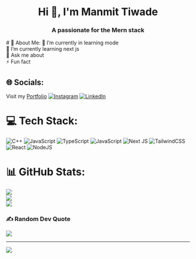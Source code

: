 <h1 align="center">Hi 👋, I'm Manmit Tiwade</h1>
<h3 align="center">A passionate for the Mern stack</h3>
# 💫 About Me:
🔭 I’m currently in learning mode<br>🌱 I’m currently learning next js<br>💬 Ask me about<br>⚡ Fun fact


## 🌐 Socials:
Visit my <a href="https://www.manmittiwade.me/">Portfolio</a>
[![Instagram](https://img.shields.io/badge/Instagram-%23E4405F.svg?logo=Instagram&logoColor=white)](https://instagram.com/https://www.instagram.com/manmit_tiwade/) [![LinkedIn](https://img.shields.io/badge/LinkedIn-%230077B5.svg?logo=linkedin&logoColor=white)](https://linkedin.com/in/https://www.linkedin.com/in/manmit-tiwade-a75371232) 

# 💻 Tech Stack:
![C++](https://img.shields.io/badge/c++-%2300599C.svg?style=for-the-badge&logo=c%2B%2B&logoColor=white)  ![JavaScript](https://img.shields.io/badge/javascript-%23323330.svg?style=for-the-badge&logo=javascript&logoColor=%23F7DF1E) ![TypeScript](https://img.shields.io/badge/typescript-%23007ACC.svg?style=for-the-badge&logo=typescript&logoColor=white) ![JavaScript](https://img.shields.io/badge/javascript-%23323330.svg?style=for-the-badge&logo=javascript&logoColor=%23F7DF1E) ![Next JS](https://img.shields.io/badge/Next-black?style=for-the-badge&logo=next.js&logoColor=white)
 ![TailwindCSS](https://img.shields.io/badge/tailwindcss-%2338B2AC.svg?style=for-the-badge&logo=tailwind-css&logoColor=white) ![React](https://img.shields.io/badge/react-%2320232a.svg?style=for-the-badge&logo=react&logoColor=%2361DAFB) ![NodeJS](https://img.shields.io/badge/node.js-6DA55F?style=for-the-badge&logo=node.js&logoColor=white)
# 📊 GitHub Stats:
![](https://github-readme-stats.vercel.app/api?username=Manmit124&theme=tokyonight&hide_border=false&include_all_commits=false&count_private=false)<br/>
![](https://github-readme-streak-stats.herokuapp.com/?user=Manmit124&theme=tokyonight&hide_border=false)<br/>
![](https://github-readme-stats.vercel.app/api/top-langs/?username=Manmit124&theme=tokyonight&hide_border=false&include_all_commits=false&count_private=false&layout=compact)

### ✍️ Random Dev Quote
![](https://quotes-github-readme.vercel.app/api?type=vetical&theme=radical)

---
[![](https://visitcount.itsvg.in/api?id=Manmit124&icon=2&color=0)](https://visitcount.itsvg.in)

<!-- Proudly created with GPRM ( https://gprm.itsvg.in ) -->
